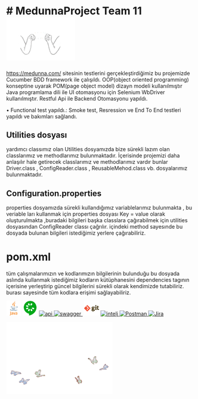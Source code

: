 # # MedunnaProject  Team 11 <img align=beside width=185 src="https://github.com/SenaYcdl/SenaYcdl/blob/main/8eeb4e7f65f40cc83a72f7b66d1d9b81.gif" />
https://medunna.com/
sitesinin testlerini gerçekleştirdiğimiz bu projemizde Cucumber BDD framework ile çalışıldı. OOP(object oriented programming) konseptine uyarak POM(page object model) dizayn modeli kullanılmıştır
Java programlama dili ile UI otomasyonu için Selenium WbDriver kullanılmıştır. Restful Api ile Backend Otomasyonu yapıldı.


• Functional test yapıldı.: Smoke test, Resression ve End To End testleri yapıldı ve bakımları sağlandı.


## Utilities dosyası

yardımcı classımız olan Utilities dosyamızda bize sürekli lazım olan classlarımız ve methodlarımız bulunmaktadır. İçerisinde projemizi daha anlaşılır hale getirecek classlarımız ve methodlarımız vardır bunlar Driver.class , ConfigReader.class , ReusableMehod.class vb. dosyalarımız bulunmaktadır.
## Configuration.properties

properties dosyamızda sürekli kullandığımız variablelarımız bulunmakta , bu veriable ları kullanmak için properties dosyası Key = value olarak oluşturulmakta ,buradaki bilgileri başka classlara çağırabilmek için utilities dosyasından ConfigReader classı çağrılır. içindeki method sayesınde bu dosyada bulunan bilgileri istediğimiz yerlere çağırabiliriz.
# pom.xml

tüm çalışmalarımızın ve kodlarımızın bilgilerinin bulunduğu bu dosyada aslında kullanmak istediğimiz kodların kütüphanesini dependencies tagının içerisine yerleştirip güncel bilgilerini sürekli olarak kendimizde tutabiliriz. burası sayesinde tüm kodlara erişimi sağlayabiliriz.





<p align="left">




<img height="40" width="40" src="https://raw.githubusercontent.com/github/explore/5b3600551e122a3277c2c5368af2ad5725ffa9a1/topics/java/java.png">
<img src="https://github.com/devicons/devicon/blob/master/icons/cucumber/cucumber-plain.svg" title="Cucumber" alt="Cucumber" width="40" height="40"/>
<a href="https://www.api.com" target="_blank" rel="noreferrer"> <img src="https://encrypted-tbn0.gstatic.com/images?q=tbn:ANd9GcQFpswKqlwex1UtYOHT6cWIVsJ3dQfEg__lFQ&usqp=CAU" alt="api" width="40" height="40"/> </a>
<a href="https://swagger.io/" target="_blank" rel=”noopener”> <img src="https://encrypted-tbn0.gstatic.com/images?q=tbn:ANd9GcT2-qHhkU65OgRkaxFh1vRF4ycDfUOznjs7cEu5aXbMwWCYpNUMNPfDcL9Fox0a3_mbtAY&usqp=CAU" alt="swagger" width="40" height="40"/> </a>
<img height="40" width="40" src="https://raw.githubusercontent.com/github/explore/5b3600551e122a3277c2c5368af2ad5725ffa9a1/topics/git/git.png">
<a href="https://www.intelj.com" target="_blank" rel="noreferrer"> <img src="https://encrypted-tbn0.gstatic.com/images?q=tbn:ANd9GcQak-N8W03mK25slV1lwM80i0y1obRPPJOaLA&usqp=CAU" alt="intelj" width="60" height="30"/> </a>
<a href="https://www.postman.com" target="_blank" rel="noreferrer"> <img src="https://www.semihduran.com/wp-content/uploads/2020/12/postman.jpg" alt="Postman" width="60" height="40"/> </a>
<a href="https://www.jira.com" target="_blank" rel="noreferrer"> <img src="https://yardimmasasi.atilim.edu.tr/images/atlassian-jira-logo-large.png" alt="Jira" width="60" height="30"/> </a>



</p>

<img align=in the middle width=285 src="https://github.com/NidaYucedal/NidaYucedal/blob/main/3ee1d196a1548df00e138154961a4be5.gif" />
